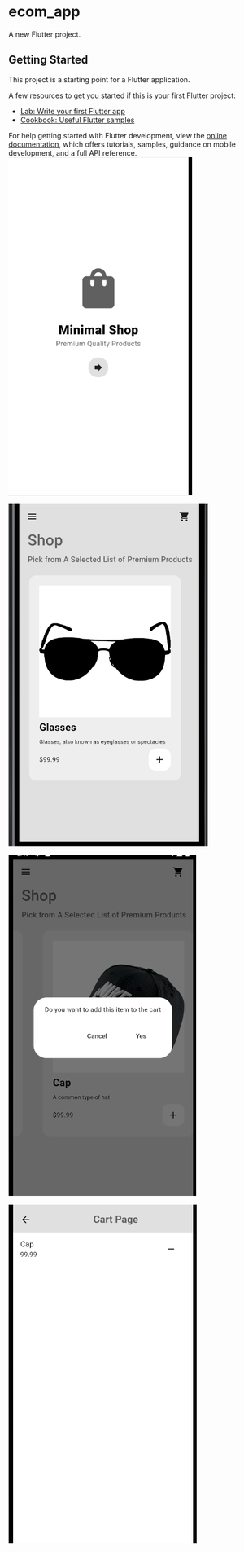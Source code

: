 # ecom_app

A new Flutter project.

## Getting Started

This project is a starting point for a Flutter application.

A few resources to get you started if this is your first Flutter project:

- [Lab: Write your first Flutter app](https://docs.flutter.dev/get-started/codelab)
- [Cookbook: Useful Flutter samples](https://docs.flutter.dev/cookbook)

For help getting started with Flutter development, view the
[online documentation](https://docs.flutter.dev/), which offers tutorials,
samples, guidance on mobile development, and a full API reference.
![Alt Text](https://github.com/moizbhatti112/Minimal_EcommerceApp-/blob/main/Screenshot%20(26).png)

![Alt Text](https://github.com/moizbhatti112/Minimal_EcommerceApp-/blob/main/Screenshot%20(27).png)

![Alt Text](https://github.com/moizbhatti112/Minimal_EcommerceApp-/blob/main/Screenshot%20(28).png)

![Alt Text](https://github.com/moizbhatti112/Minimal_EcommerceApp-/blob/main/Screenshot%20(29).png)
